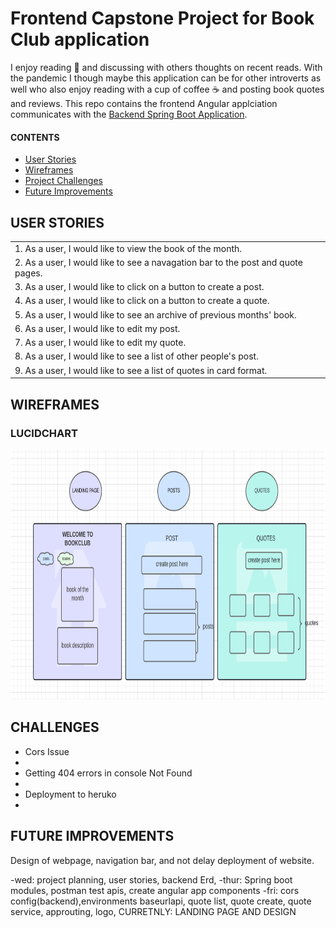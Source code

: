 # Frontend Capstone Project for Book Club application

<p>I enjoy reading 📖 and discussing with others thoughts on recent reads. With the pandemic I though maybe this application can be for other introverts as well who also enjoy reading with a cup of coffee ☕ and posting book quotes and reviews. This repo contains the frontend Angular applciation communicates with the <a href="https://github.com/yaretzyc/backend-capstoneproject" target="_blank">Backend Spring Boot Application</a>.</p>


#### CONTENTS
- [User Stories](#USER-STORIES)
- [Wireframes](#WIREFRAMES)
- [Project Challenges](#CHALLENGES)
- [Future Improvements](#FUTURE-IMPROVEMENTS)


## USER STORIES
| | 
|:---|
|1.	As a user, I would like to view the book of the month.
|2.	As a user, I would like to see a navagation bar to the post and quote pages.
|3.	As a user, I would like to click on a button to create a post.
|4.	As a user, I would like to click on a button to create a quote.
|5.	As a user, I would like to see an archive of previous months' book.
|6.	As a user, I would like to edit my post.
|7.	As a user, I would like to edit my quote.
|8. As a user, I would like to see a list of other people's post.
|9. As a user, I would like to see a list of quotes in card format.

## WIREFRAMES
### LUCIDCHART
<p align="center"><img alt="lucidchart_diagram" height="400" src="planning/lucidChart.png"/>
   

## CHALLENGES
  <ul>
  <li>Cors Issue<li>
  <li>Getting 404 errors in console Not Found<li>
  <li>Deployment to heruko<li>

</ul>
  
## FUTURE IMPROVEMENTS
   Design of webpage, navigation bar, and not delay deployment of website.
  
   -wed: project planning, user stories, backend Erd,
   -thur: Spring boot modules, postman test apis, create angular app components
   -fri:  cors config(backend),environments baseurlapi, quote list, quote create, quote service, approuting, logo, CURRETNLY: LANDING PAGE AND DESIGN 
   
